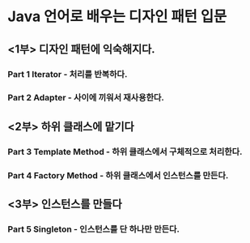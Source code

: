 # Java 언어로 배우는 디자인 패턴 입문
## <1부> 디자인 패턴에 익숙해지다.
### Part 1 Iterator - 처리를 반복하다.
### Part 2 Adapter - 사이에 끼워서 재사용한다.

## <2부> 하위 클래스에 맡기다
### Part 3 Template Method - 하위 클래스에서 구체적으로 처리한다.
### Part 4 Factory Method - 하위 클래스에서 인스턴스를 만든다.

## <3부> 인스턴스를 만들다
### Part 5 Singleton - 인스턴스를 단 하나만 만든다.
